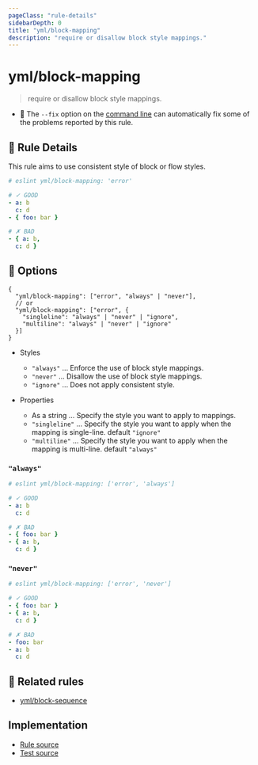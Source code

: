 ```yaml
---
pageClass: "rule-details"
sidebarDepth: 0
title: "yml/block-mapping"
description: "require or disallow block style mappings."
---
```

# yml/block-mapping

> require or disallow block style mappings.

- :wrench: The `--fix` option on the [command line](https://eslint.org/docs/user-guide/command-line-interface#fixing-problems) can automatically fix some of the problems reported by this rule.

## :book: Rule Details

This rule aims to use consistent style of block or flow styles.

<eslint-code-block fix>

```yaml
# eslint yml/block-mapping: 'error'

# ✓ GOOD
- a: b
  c: d
- { foo: bar }

# ✗ BAD
- { a: b,
  c: d }
```

</eslint-code-block>

## :wrench: Options

```json5
{
  "yml/block-mapping": ["error", "always" | "never"],
  // or
  "yml/block-mapping": ["error", {
    "singleline": "always" | "never" | "ignore",
    "multiline": "always" | "never" | "ignore"
  }]
}
```

- Styles
  - `"always"` ... Enforce the use of block style mappings.
  - `"never"` ... Disallow the use of block style mappings.
  - `"ignore"` ... Does not apply consistent style.

- Properties
  - As a string ... Specify the style you want to apply to mappings.
  - `"singleline"` ... Specify the style you want to apply when the mapping is single-line. default `"ignore"`
  - `"multiline"` ... Specify the style you want to apply when the mapping is multi-line. default `"always"`

### `"always"`

<eslint-code-block fix>

```yaml
# eslint yml/block-mapping: ['error', 'always']

# ✓ GOOD
- a: b
  c: d

# ✗ BAD
- { foo: bar }
- { a: b,
  c: d }
```

</eslint-code-block>

### `"never"`

<eslint-code-block fix>

```yaml
# eslint yml/block-mapping: ['error', 'never']

# ✓ GOOD
- { foo: bar }
- { a: b,
  c: d }

# ✗ BAD
- foo: bar
- a: b
  c: d
```

</eslint-code-block>

## :couple: Related rules

- [yml/block-sequence]

[yml/block-sequence]: ./block-sequence.md

## Implementation

- [Rule source](https://github.com/ota-meshi/eslint-plugin-yml/blob/master/src/rules/block-mapping.ts)
- [Test source](https://github.com/ota-meshi/eslint-plugin-yml/blob/master/tests/src/rules/block-mapping.js)
